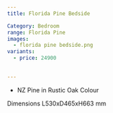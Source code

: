 ```yaml
---
title: Florida Pine Bedside

Category: Bedroom
range: Florida Pine
images:
  - florida pine bedside.png
variants:
  - price: 24900
    

---
```

* NZ Pine in Rustic Oak Colour

Dimensions
L530xD465xH663 mm